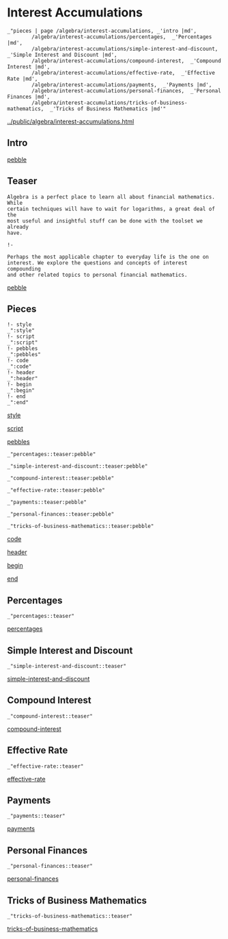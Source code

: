 # Interest Accumulations

    _"pieces | page /algebra/interest-accumulations, _'intro |md',
            /algebra/interest-accumulations/percentages,  _'Percentages |md',
            /algebra/interest-accumulations/simple-interest-and-discount,  _'Simple Interest and Discount |md',
            /algebra/interest-accumulations/compound-interest,  _'Compound Interest |md',
            /algebra/interest-accumulations/effective-rate,  _'Effective Rate |md',
            /algebra/interest-accumulations/payments,  _'Payments |md',
            /algebra/interest-accumulations/personal-finances,  _'Personal Finances |md',
            /algebra/interest-accumulations/tricks-of-business-mathematics,  _'Tricks of Business Mathematics |md'"

[../public/algebra/interest-accumulations.html](# "save:")


## Intro

[pebble]()

## Teaser

    Algebra is a perfect place to learn all about financial mathematics. While
    certain techniques will have to wait for logarithms, a great deal of the
    most useful and insightful stuff can be done with the toolset we already
    have. 

    !-

    Perhaps the most applicable chapter to everyday life is the one on
    interest. We explore the questions and concepts of interest compounding
    and other related topics to personal financial mathematics. 
    

[pebble]()

## Pieces

    !- style
    _":style"
    !- script
    _":script"
    !- pebbles
    _":pebbles"
    !- code
    _":code"
    !- header
    _":header"
    !- begin
    _":begin"
    !- end
    _":end"

[style]() 

[script]()

[pebbles]()

    _"percentages::teaser:pebble"

    _"simple-interest-and-discount::teaser:pebble"

    _"compound-interest::teaser:pebble"

    _"effective-rate::teaser:pebble"

    _"payments::teaser:pebble"

    _"personal-finances::teaser:pebble"

    _"tricks-of-business-mathematics::teaser:pebble"


[code]()



[header]()

[begin]()

[end]()

## Percentages

    _"percentages::teaser"


[percentages](pages/algebra_interest-accumulations_percentages.md "load:")

## Simple Interest and Discount

    _"simple-interest-and-discount::teaser"


[simple-interest-and-discount](pages/algebra_interest-accumulations_simple-interest-and-discount.md "load:")

## Compound Interest

    _"compound-interest::teaser"


[compound-interest](pages/algebra_interest-accumulations_compound-interest.md "load:")

## Effective Rate

    _"effective-rate::teaser"


[effective-rate](pages/algebra_interest-accumulations_effective-rate.md "load:")

## Payments

    _"payments::teaser"


[payments](pages/algebra_interest-accumulations_payments.md "load:")

## Personal Finances

    _"personal-finances::teaser"


[personal-finances](pages/algebra_interest-accumulations_personal-finances.md "load:")

## Tricks of Business Mathematics

    _"tricks-of-business-mathematics::teaser"


[tricks-of-business-mathematics](pages/algebra_interest-accumulations_tricks-of-business-mathematics.md "load:")
